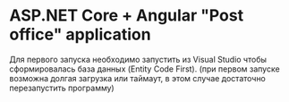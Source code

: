 # ASP.NET Core + Angular "Post office" application

Для первого запуска необходимо запустить из Visual Studio чтобы сформировалась база данных (Entity Code First).
(при первом запуске возможна долгая загрузка или таймаут, в этом случае достаточно перезапустить программу)
